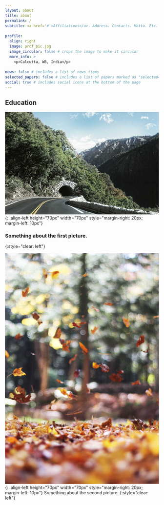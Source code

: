 ```yaml
---
layout: about
title: about
permalink: /
subtitle: <a href='#'>Affiliations</a>. Address. Contacts. Motto. Etc.

profile:
  align: right
  image: prof_pic.jpg
  image_circular: false # crops the image to make it circular
  more_info: >
    <p>Calcutta, WB, India</p>

news: false # includes a list of news items
selected_papers: false # includes a list of papers marked as "selected={true}"
social: true # includes social icons at the bottom of the page
---
```


## Education

![](/assets/img/1.jpg){: .align-left height="70px" width="70px" style="margin-right: 20px; margin-left: 10px"}

### Something about the first picture.

{:style="clear: left"}

![](/assets/img/2.jpg){: .align-left height="70px" width="70px" style="margin-right: 20px; margin-left: 10px"}
Something about the second picture.
{:style="clear: left"}

